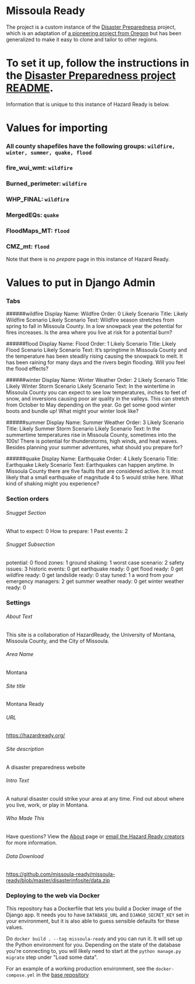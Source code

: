 # Missoula Ready

The project is a custom instance of the [Disaster Preparedness](https://github.com/missoula-ready/disaster-preparedness) project, which is an adaptation of [a pioneering project from Oregon](https://github.com/Oregon-Public-Broadcasting/earthquake-preparedness) but has been generalized to make it easy to clone and tailor to other regions.

# To set it up, follow the instructions in the [Disaster Preparedness project README](https://github.com/missoula-ready/disaster-preparedness/blob/master/README.md).

Information that is unique to this instance of Hazard Ready is below.

# Values for importing

### All county shapefiles have the following groups: `wildfire, winter, summer, quake, flood`
### fire_wui_wmt: `wildfire`
### Burned_perimeter: `wildfire`
### WHP_FINAL: `wildfire`
### MergedEQs: `quake`
### FloodMaps_MT: `flood`
### CMZ_mt: `flood`

Note that there is no *prepare* page in this instance of Hazard Ready.

# Values to put in Django Admin

### Tabs

######wildfire
    Display Name: Wildfire
    Order: 0
    Likely Scenario Title: Likely Wildfire Scenario
    Likely Scenario Text: Wildfire season stretches from spring to fall in Missoula County. In a low snowpack year the potential for fires increases. Is the area where you live at risk for a potential burn?

######flood
    Display Name: Flood
    Order: 1
    Likely Scenario Title: Likely Flood Scenario
    Likely Scenario Text: It’s springtime in Missoula County and the temperature has been steadily rising causing the snowpack to melt. It has been raining for many days and the rivers begin flooding. Will you feel the flood effects?

######winter
    Display Name: Winter Weather
    Order: 2
    Likely Scenario Title: Likely Winter Storm Scenario
    Likely Scenario Text: In the wintertime in Missoula County you can expect to see low temperatures, inches to feet of snow, and inversions causing poor air quality in the valleys. This can stretch from October to May depending on the year. Go get some good winter boots and bundle up! What might your winter look like?

######summer
    Display Name: Summer Weather
    Order: 3
    Likely Scenario Title: Likely Summer Storm Scenario
    Likely Scenario Text: In the summertime temperatures rise in Missoula County, sometimes into the 100s! There is potential for thunderstorms, high winds, and heat waves.  Besides planning your summer adventures, what should you prepare for?

######quake
    Display Name: Earthquake
    Order: 4
    Likely Scenario Title: Earthquake
    Likely Scenario Text: Earthquakes can happen anytime. In Missoula County there are five faults that are considered active. It is most likely that a small earthquake of magnitude 4 to 5 would strike here. What kind of shaking might you experience?

### Section orders

###### Snugget Section
What to expect: 0
How to prepare: 1
Past events: 2

###### Snugget Subsection
potential: 0
flood zones: 1
ground shaking: 1
worst case scenario: 2
safety issues: 3
historic events: 0
get earthquake ready: 0
get flood ready: 0
get wildfire ready: 0
get landslide ready: 0
stay tuned: 1
a word from your emergency managers: 2
get summer weather ready: 0
get winter weather ready: 0


### Settings

###### About Text
This site is a collaboration of HazardReady, the University of Montana, Missoula County, and the City of Missoula.

###### Area Name
Montana

###### Site title
Montana Ready

###### URL
https://hazardready.org/

###### Site description
A disaster preparedness website

###### Intro Text
A natural disaster could strike your area at any time. Find out about where you live, work, or play in Montana.

###### Who Made This
Have questions? View the <a href="/about" target="_blank">About</a> page or <a href="mailto:software@hazardready.org">email the Hazard Ready creators</a> for more information.


###### Data Download
https://github.com/missoula-ready/missoula-ready/blob/master/disasterinfosite/data.zip


### Deploying to the web via Docker
This repository has a Dockerfile that lets you build a Docker image of the Django app. It needs you to have `DATABASE_URL` and `DJANGO_SECRET_KEY` set in your environment, but it is also able to guess sensible defaults for these values.

Do `docker build . --tag missoula-ready` and you can run it. It will set up the Python environment for you. Depending on the state of the database you're connecting to, you will likely need to start at the `python manage.py migrate` step under "Load some data".

For an example of a working production environment, see the `docker-compose.yml` in the [base repository](https://github.com/hazard-ready/disaster-preparedness)
